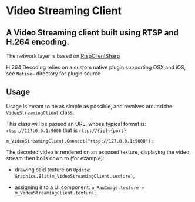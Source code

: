 # Video Streaming Client

## A Video Streaming client built using RTSP and H.264 encoding.

The network layer is based on [RtspClientSharp](https://github.com/BogdanovKirill/RtspClientSharp)

H.264 Decoding relies on a custom native plugin supporting OSX and iOS,
see `Native~` directory for plugin source

## Usage

Usage is meant to be as simple as possible, and revolves around the `VideoStreamingClient` class.

This class will be passed an URL, whose typical format is:
`rtsp://127.0.0.1:9000` that is `rtsp://{ip}:{port}`

```
m_VideoStreamingClient.Connect("rtsp://127.0.0.1:9000");
```

The decoded video is rendered on an exposed texture,
displaying the video stream then boils down to (for example):

* drawing said texture on `Update`: `Graphics.Blit(m_VideoStreamingClient.texture)`,

* assigning it to a UI component: `m_RawImage.texture = m_VideoStreamingClient.texture;`